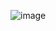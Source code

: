 ![image](https://user-images.githubusercontent.com/36649115/57059514-a0b41380-6c6a-11e9-8b9d-b039c1a21da0.png)
